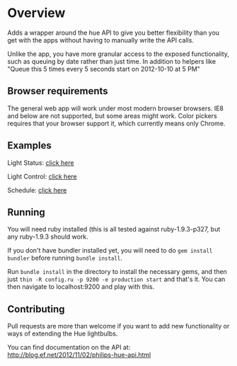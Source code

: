 Overview
===
Adds a wrapper around the hue API to give you better flexibility than you get with the apps without having to manually write the API calls.

Unlike the app, you have more granular access to the exposed functionality, such as queuing by date rather than just time. In addition to helpers like "Queue this 5 times every 5 seconds start on 2012-10-10 at 5 PM"

Browser requirements
-
The general web app will work under most modern browser browsers. IE8 and below are not supported, but some areas might work. Color pickers requires that your browser support it, which currently means only Chrome.

Examples
-

Light Status: [click here](https://github.com/zanker/hue-controller/blob/master/examples/index.png?raw=true)

Light Control: [click here](https://github.com/zanker/hue-controller/blob/master/examples/control.png?raw=true)

Schedule: [click here](https://github.com/zanker/hue-controller/blob/master/examples/schedules.png?raw=true)

Running
-
You will need ruby installed (this is all tested against ruby-1.9.3-p327, but any ruby-1.9.3 should work.

If you don't have bundler installed yet, you will need to do `gem install bundler` before running `bundle install`.

Run `bundle install` in the directory to install the necessary gems, and then just `thin -R config.ru -p 9200 -e production start` and that's it. You can then navigate to localhost:9200 and play with this.

Contributing
-
Pull requests are more than welcome if you want to add new functionality or ways of extending the Hue lightbulbs.

You can find documentation on the API at: http://blog.ef.net/2012/11/02/philips-hue-api.html
